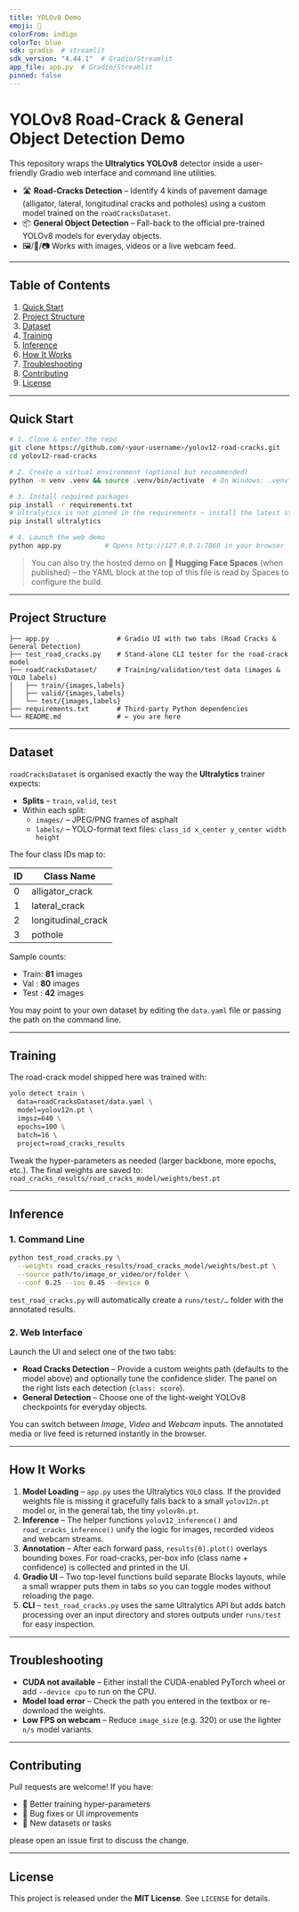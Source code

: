 ```yaml
---
title: YOLOv8 Demo
emoji: 🚀
colorFrom: indigo
colorTo: blue
sdk: gradio  # streamlit
sdk_version: "4.44.1"  # Gradio/Streamlit 
app_file: app.py  # Gradio/Streamlit
pinned: false
---
```


# YOLOv8 Road-Crack & General Object Detection Demo

This repository wraps the **Ultralytics YOLOv8** detector inside a user-friendly Gradio web interface and command line utilities.

* 🛣 **Road-Cracks Detection** – Identify 4 kinds of pavement damage (alligator, lateral, longitudinal cracks and potholes) using a custom model trained on the `roadCracksDataset`.
* 📦 **General Object Detection** – Fall-back to the official pre-trained YOLOv8 models for everyday objects.
* 🖼️/🎥/📷 Works with images, videos or a live webcam feed.

---

## Table of Contents
1. [Quick Start](#quick-start)
2. [Project Structure](#project-structure)
3. [Dataset](#dataset)
4. [Training](#training)
5. [Inference](#inference)
6. [How It Works](#how-it-works)
7. [Troubleshooting](#troubleshooting)
8. [Contributing](#contributing)
9. [License](#license)

---

## Quick Start

```bash
# 1. Clone & enter the repo
git clone https://github.com/<your-username>/yolov12-road-cracks.git
cd yolov12-road-cracks

# 2. Create a virtual environment (optional but recommended)
python -m venv .venv && source .venv/bin/activate  # On Windows: .venv\Scripts\activate

# 3. Install required packages
pip install -r requirements.txt
# Ultralytics is not pinned in the requirements – install the latest stable:
pip install ultralytics

# 4. Launch the web demo
python app.py           # Opens http://127.0.0.1:7860 in your browser
```

> You can also try the hosted demo on **🤗 Hugging Face Spaces** (when published) – the YAML block at the top of this file is read by Spaces to configure the build.

---

## Project Structure

```text
├── app.py                 # Gradio UI with two tabs (Road Cracks & General Detection)
├── test_road_cracks.py    # Stand-alone CLI tester for the road-crack model
├── roadCracksDataset/     # Training/validation/test data (images & YOLO labels)
│   ├── train/{images,labels}
│   ├── valid/{images,labels}
│   └── test/{images,labels}
├── requirements.txt       # Third-party Python dependencies
└── README.md              # ← you are here
```

---

## Dataset

`roadCracksDataset` is organised exactly the way the **Ultralytics** trainer expects:

* **Splits** – `train`, `valid`, `test`
* Within each split:
  * `images/` – JPEG/PNG frames of asphalt
  * `labels/` – YOLO-format text files: `class_id x_center y_center width height`

The four class IDs map to:

| ID | Class Name          |
|----|---------------------|
| 0  | alligator_crack     |
| 1  | lateral_crack       |
| 2  | longitudinal_crack  |
| 3  | pothole             |

Sample counts:
* Train: **81** images
* Val  : **80** images
* Test : **42** images

You may point to your own dataset by editing the `data.yaml` file or passing the path on the command line.

---

## Training

The road-crack model shipped here was trained with:

```bash
yolo detect train \
  data=roadCracksDataset/data.yaml \
  model=yolov12n.pt \
  imgsz=640 \
  epochs=100 \
  batch=16 \
  project=road_cracks_results
```

Tweak the hyper-parameters as needed (larger backbone, more epochs, etc.). The final weights are saved to:
`road_cracks_results/road_cracks_model/weights/best.pt`

---

## Inference

### 1. Command Line

```bash
python test_road_cracks.py \
  --weights road_cracks_results/road_cracks_model/weights/best.pt \
  --source path/to/image_or_video/or/folder \
  --conf 0.25 --iou 0.45 --device 0
```

`test_road_cracks.py` will automatically create a `runs/test/…` folder with the annotated results.

### 2. Web Interface

Launch the UI and select one of the two tabs:

* **Road Cracks Detection** – Provide a custom weights path (defaults to the model above) and optionally tune the confidence slider. The panel on the right lists each detection (`class: score`).
* **General Detection** – Choose one of the light-weight YOLOv8 checkpoints for everyday objects.

You can switch between *Image*, *Video* and *Webcam* inputs. The annotated media or live feed is returned instantly in the browser.

---

## How It Works

1. **Model Loading** – `app.py` uses the Ultralytics `YOLO` class. If the provided weights file is missing it gracefully falls back to a small `yolov12n.pt` model or, in the general tab, the tiny `yolov8n.pt`.
2. **Inference** – The helper functions `yolov12_inference()` and `road_cracks_inference()` unify the logic for images, recorded videos and webcam streams.
3. **Annotation** – After each forward pass, `results[0].plot()` overlays bounding boxes. For road-cracks, per-box info (class name + confidence) is collected and printed in the UI.
4. **Gradio UI** – Two top-level functions build separate Blocks layouts, while a small wrapper puts them in tabs so you can toggle modes without reloading the page.
5. **CLI** – `test_road_cracks.py` uses the same Ultralytics API but adds batch processing over an input directory and stores outputs under `runs/test` for easy inspection.

---

## Troubleshooting

* **CUDA not available** – Either install the CUDA-enabled PyTorch wheel or add `--device cpu` to run on the CPU.
* **Model load error** – Check the path you entered in the textbox or re-download the weights.
* **Low FPS on webcam** – Reduce `image_size` (e.g. 320) or use the lighter `n/s` model variants.

---

## Contributing

Pull requests are welcome! If you have:
* 🎯 Better training hyper-parameters
* 🐛 Bug fixes or UI improvements
* 📄 New datasets or tasks

please open an issue first to discuss the change.

---

## License

This project is released under the **MIT License**. See `LICENSE` for details.



